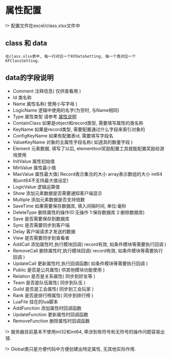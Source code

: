 # 属性配置

!> 配置文件在excel/class.xlsx文件中


## class 和 data

	在class.xlsx表中, 每一行对应一个KFDataSetting, 每一个类对应一个KFClassSetting.

## data的字段说明

- Comment			注释信息( 仅供查看用 )
- Id				类名称 
- Name				属性名称( 使用小写字母 )
- LogicName			逻辑中使用的名字(为空时, 与Name相同)
- Type				属性类型 请参考 [属性说明](/docs/属性说明.md)
- ContainClass		如果是object和record类型, 需要填写属性的类名称
- KeyName			如果是record类型, 需要配置通过什么字段来索引对象的
- ConfigKeyName 	如果有配置表id, 需要填写字段名
- ValueKeyName		对象的主属性字段名称( 如道具的数量字段 )
- Element			元素数据, 填写了以后, elementtool奖励配置工具就能配置奖励给游戏使用
- InitValue 		属性初始值 
- MinValue			属性最小值
- MaxValue			属性最大值( Record表示集合的大小 array表示数组的大小 int64和uint64不支持最大值设定)
- LogicValue		逻辑运算值
- Show				添加元素数据是否需要通知客户端显示
- Multiple			添加元素数据是否支持倍数
- SaveTime			如果需要保存数据库, 填入间隔时间, 单位:毫秒
- DeleteType		删除属性的操作(0:无操作 1:保存数据库 2:删除数据库)
- Save				是否需要保存到数据库
- Sync				是否需要同步到客户端
- Delay				客户端请求才发送的数据
- View				是否需要同步到查看者
- AddCall			添加属性时,执行模块回调( record有效, 如条件模块等需要执行回调 )
- RemoveCall		删除属性时,执行模块回调( record有效, 如条件模块等需要执行回调 )
- UpdateCall		更新属性时,执行回调函数( 如条件模块等需要执行回调 ) 
- Public			是否是公共属性( 供其他模块功能使用 )
- Relation			是否是关系属性( 同步到好友等 )
- Team				是否是队伍属性( 同步到队伍 )
- Guild				是否是工会属性( 同步到工会玩家 )
- Rank				是否是排行榜属性( 同步到排行榜 )
- LuaFile			挂在的lua脚本
- AddFunction		添加属性时回调函数
- UpdateFunction 	更新属性时回调函数
- RemoveFunction	删除属性时回调函数


!> 服务器目前基本不使用int32和int64, 牵涉到有符号和无符号的操作问题容易出错.

!> Global类只是方便代码中方便创建出特定属性, 无其他实际作用.
